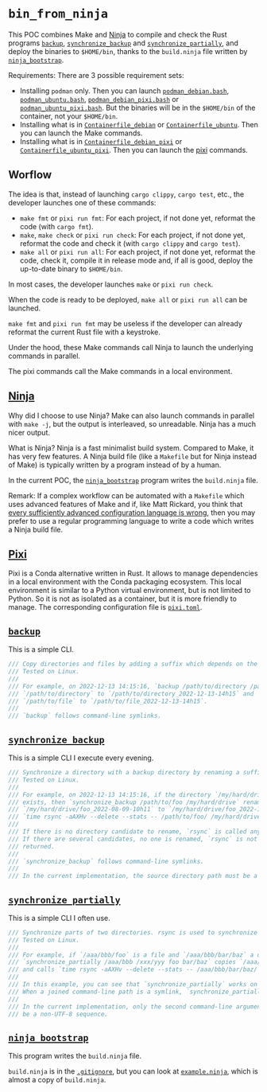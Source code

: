 
`bin_from_ninja`
================

This POC combines Make and [Ninja][] to compile and check the Rust programs [`backup`][],
[`synchronize_backup`][] and [`synchronize_partially`][], and deploy the binaries to `$HOME/bin`,
thanks to the `build.ninja` file written by [`ninja_bootstrap`][].

[Ninja]: https://ninja-build.org/
[`backup`]: ./backup/src/main.rs
[`synchronize_backup`]: ./synchronize_backup/src/main.rs
[`synchronize_partially`]: ./synchronize_partially/src/main.rs
[`ninja_bootstrap`]: ./ninja_bootstrap/src/main.rs

Requirements: There are 3 possible requirement sets:

  - Installing `podman` only. Then you can launch [`podman_debian.bash`][],
    [`podman_ubuntu.bash`][], [`podman_debian_pixi.bash`][] or [`podman_ubuntu_pixi.bash`][]. But
    the binaries will be in the `$HOME/bin` of the container, not your `$HOME/bin`.
  - Installing what is in [`Containerfile_debian`][] or [`Containerfile_ubuntu`][]. Then you can
    launch the Make commands.
  - Installing what is in [`Containerfile_debian_pixi`][] or [`Containerfile_ubuntu_pixi`][]. Then
    you can launch the [pixi][] commands.

[`podman_debian.bash`]: ./podman_debian.bash
[`podman_ubuntu.bash`]: ./podman_ubuntu.bash
[`podman_debian_pixi.bash`]: ./podman_debian_pixi.bash
[`podman_ubuntu_pixi.bash`]: ./podman_ubuntu_pixi.bash
[`Containerfile_debian`]: ./Containerfile_debian
[`Containerfile_ubuntu`]: ./Containerfile_ubuntu
[`Containerfile_debian_pixi`]: ./Containerfile_debian_pixi
[`Containerfile_ubuntu_pixi`]: ./Containerfile_ubuntu_pixi
[pixi]: https://pixi.sh/

## Worflow

The idea is that, instead of launching `cargo clippy`, `cargo test`, etc., the developer launches
one of these commands:

  - `make fmt` or `pixi run fmt`: For each project, if not done yet, reformat the code (with
    `cargo fmt`).
  - `make`, `make check` or `pixi run check`: For each project, if not done yet, reformat the code
    and check it (with `cargo clippy` and `cargo test`).
  - `make all` or `pixi run all`: For each project, if not done yet, reformat the code, check it,
    compile it in release mode and, if all is good, deploy the up-to-date binary to `$HOME/bin`.

In most cases, the developer launches `make` or `pixi run check`.

When the code is ready to be deployed, `make all` or `pixi run all` can be launched.

`make fmt` and `pixi run fmt` may be useless if the developer can already reformat the current Rust
file with a keystroke.

Under the hood, these Make commands call Ninja to launch the underlying commands in parallel.

The pixi commands call the Make commands in a local environment.

## [Ninja][]

Why did I choose to use Ninja? Make can also launch commands in parallel with `make -j`, but the
output is interleaved, so unreadable. Ninja has a much nicer output.

What is Ninja? Ninja is a fast minimalist build system. Compared to Make, it has very few
features. A Ninja build file (like a `Makefile` but for Ninja instead of Make) is typically
written by a program instead of by a human.

In the current POC, the [`ninja_bootstrap`][] program writes the `build.ninja` file.

Remark: If a complex workflow can be automated with a `Makefile` which uses advanced features of
Make and if, like Matt Rickard, you think that
[every sufficiently advanced configuration language is wrong][], then you may prefer to use a
regular programming language to write a code which writes a Ninja build file.

[every sufficiently advanced configuration language is wrong]: https://matt-rickard.com/advanced-configuration-languages-are-wrong

## [Pixi][pixi]

Pixi is a Conda alternative written in Rust. It allows to manage dependencies in a local
environment with the Conda packaging ecosystem. This local environment is similar to a Python
virtual environment, but is not limited to Python. So it is not as isolated as a container, but it
is more friendly to manage. The corresponding configuration file is [`pixi.toml`][].

[`pixi.toml`]: ./pixi.toml

## [`backup`][]

This is a simple CLI.

```rust
/// Copy directories and files by adding a suffix which depends on the current datetime.
/// Tested on Linux.
///
/// For example, on 2022-12-13 14:15:16, `backup /path/to/directory /path/to/file` copies
/// `/path/to/directory` to `/path/to/directory_2022-12-13-14h15` and
/// `/path/to/file` to `/path/to/file_2022-12-13-14h15`.
///
/// `backup` follows command-line symlinks.
```

## [`synchronize_backup`][]

This is a simple CLI I execute every evening.

```rust
/// Synchronize a directory with a backup directory by renaming a suffix and calling rsync.
/// Tested on Linux.
///
/// For example, on 2022-12-13 14:15:16, if the directory `/my/hard/drive/foo_2022-08-09-10h11`
/// exists, then `synchronize_backup /path/to/foo /my/hard/drive` renames
/// `/my/hard/drive/foo_2022-08-09-10h11` to `/my/hard/drive/foo_2022-12-13-14h15` and then calls
/// `time rsync -aAXHv --delete --stats -- /path/to/foo/ /my/hard/drive/foo_2022-12-13-14h15`.
///
/// If there is no directory candidate to rename, `rsync` is called anyway and creates a new one.
/// If there are several candidates, no one is renamed, `rsync` is not called and an error code is
/// returned.
///
/// `synchronize_backup` follows command-line symlinks.
///
/// In the current implementation, the source directory path must be a valid UTF-8 sequence.
```

## [`synchronize_partially`][]

This is a simple CLI I often use.

```rust
/// Synchronize parts of two directories. rsync is used to synchronize directory parts.
/// Tested on Linux.
///
/// For example, if `/aaa/bbb/foo` is a file and `/aaa/bbb/bar/baz` a directory, then
/// `synchronize_partially /aaa/bbb /xxx/yyy foo bar/baz` copies `/aaa/bbb/foo` to `/xxx/yyy/foo`
/// and calls `time rsync -aAXHv --delete --stats -- /aaa/bbb/bar/baz/ /xxx/yyy/bar/baz`.
///
/// In this example, you can see that `synchronize_partially` works on joined command-line paths.
/// When a joined command-line path is a symlink, `synchronize_partially` follows it.
///
/// In the current implementation, only the second command-line argument (<DST_PREFIX_PATH>) can
/// be a non-UTF-8 sequence.
```

## [`ninja_bootstrap`][]

This program writes the `build.ninja` file.

`build.ninja` is in the [`.gitignore`][], but you can look at [`example.ninja`][], which is almost
a copy of `build.ninja`.

[`.gitignore`]: ./.gitignore
[`example.ninja`]: ./example.ninja
